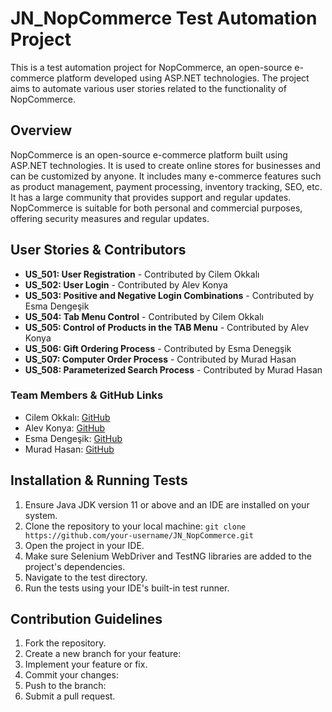 # JN_NopCommerce Test Automation Project

This is a test automation project for NopCommerce, an open-source e-commerce platform developed using ASP.NET technologies. 
The project aims to automate various user stories related to the functionality of NopCommerce.

## Overview

NopCommerce is an open-source e-commerce platform built using ASP.NET technologies. It is used to create online stores for businesses and can be customized by anyone. It includes many e-commerce features such as product management, payment processing, inventory tracking, SEO, etc. It has a large community that provides support and regular updates. NopCommerce is suitable for both personal and commercial purposes, offering security measures and regular updates.

## User Stories & Contributors

- **US_501: User Registration** - Contributed by Cilem Okkalı
- **US_502: User Login** - Contributed by Alev Konya
- **US_503: Positive and Negative Login Combinations** - Contributed by Esma Dengeşik
- **US_504: Tab Menu Control** - Contributed by Cilem Okkalı
- **US_505: Control of Products in the TAB Menu** - Contributed by Alev Konya
- **US_506: Gift Ordering Process** - Contributed by Esma Denegşik
- **US_507: Computer Order Process** - Contributed by Murad Hasan
- **US_508: Parameterized Search Process** - Contributed by Murad Hasan

### Team Members & GitHub Links
- Cilem Okkalı: [GitHub](https://github.com/Cilem89)
- Alev Konya: [GitHub](https://github.com/Alev91)
- Esma Dengeşik: [GitHub](https://github.com/esmadengesik)
- Murad Hasan: [GitHub](https://github.com/MuradHasan0)

## Installation & Running Tests

1. Ensure Java JDK version 11 or above and an IDE are installed on your system.
2. Clone the repository to your local machine: `git clone https://github.com/your-username/JN_NopCommerce.git`
3. Open the project in your IDE.
4. Make sure Selenium WebDriver and TestNG libraries are added to the project's dependencies.
5. Navigate to the test directory.
6. Run the tests using your IDE's built-in test runner.

## Contribution Guidelines

1. Fork the repository.
2. Create a new branch for your feature: 
3. Implement your feature or fix.
4. Commit your changes: 
5. Push to the branch: 
6. Submit a pull request.
